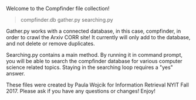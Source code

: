 Welcome to the Compfinder file collection!
>compfinder.db
>gather.py
>searching.py

Gather.py works with a connected database, in this case, compfinder, in order to crawl the 
Arxiv CORR site! It currently will only add to the database, and not delete or remove duplicates.

Searching.py contains a main method. By running it in command prompt, you will be able
to search the compfinder database for various computer science related topics. Staying in the 
searching loop requires a "yes" answer.

These files were created by Paula Wojcik for Information Retrieval NYIT Fall 2017.
Please ask if you have any questions or changes!
Enjoy!
